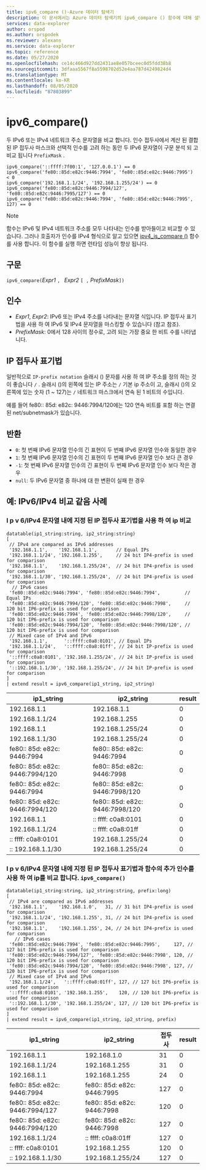 ```yaml
---
title: ipv6_compare ()-Azure 데이터 탐색기
description: 이 문서에서는 Azure 데이터 탐색기의 ipv6_compare () 함수에 대해 설명 합니다.
services: data-explorer
author: orspod
ms.author: orspodek
ms.reviewer: alexans
ms.service: data-explorer
ms.topic: reference
ms.date: 05/27/2020
ms.openlocfilehash: ce14c466d927dd2431ae8e057bceec0d5fdd38b8
ms.sourcegitcommit: 3dfaaa5567f8a5598702d52e4aa787d4249824d4
ms.translationtype: MT
ms.contentlocale: ko-KR
ms.lasthandoff: 08/05/2020
ms.locfileid: "87803899"
---
```

# <a name="ipv6_compare"></a>ipv6_compare()

두 IPv6 또는 IPv4 네트워크 주소 문자열을 비교 합니다. 인수 접두사에서 계산 된 결합 된 IP 접두사 마스크와 선택적 인수를 고려 하는 동안 두 IPv6 문자열이 구문 분석 되 고 비교 됩니다 `PrefixMask` .

```kusto
ipv6_compare('::ffff:7f00:1', '127.0.0.1') == 0
ipv6_compare('fe80::85d:e82c:9446:7994', 'fe80::85d:e82c:9446:7995')  < 0
ipv6_compare('192.168.1.1/24', '192.168.1.255/24') == 0
ipv6_compare('fe80::85d:e82c:9446:7994/127', 'fe80::85d:e82c:9446:7995/127') == 0
ipv6_compare('fe80::85d:e82c:9446:7994', 'fe80::85d:e82c:9446:7995', 127) == 0
```

> [!Note]
> 함수는 IPv6 및 IPv4 네트워크 주소를 모두 나타내는 인수를 받아들이고 비교할 수 있습니다. 그러나 호출자가 인수를 IPv4 형식으로 알고 있으면 [ipv4_is_compare ()](./ipv4-comparefunction.md) 함수를 사용 합니다. 이 함수를 실행 하면 런타임 성능이 향상 됩니다.

## <a name="syntax"></a>구문

`ipv6_compare(`*Expr1* `, ` *Expr2* `[ ,` *PrefixMask*`])`

## <a name="arguments"></a>인수

* *Expr1*, *Expr2*: IPv6 또는 IPv4 주소를 나타내는 문자열 식입니다. IP 접두사 표기법을 사용 하 여 IPv6 및 IPv4 문자열을 마스킹할 수 있습니다 (참고 참조).
* *PrefixMask*: 0에서 128 사이의 정수로, 고려 되는 가장 중요 한 비트 수를 나타냅니다.

## <a name="ip-prefix-notation"></a>IP 접두사 표기법

일반적으로 `IP-prefix notation` 슬래시 () 문자를 사용 하 여 IP 주소를 정의 하는 것이 좋습니다 `/` .
슬래시 ()의 왼쪽에 있는 IP 주소는 `/` 기본 ip 주소이 고, 슬래시 ()의 오른쪽에 있는 숫자 (1 ~ 127)는 `/` 네트워크 마스크에서 연속 된 1 비트의 수입니다. 

예를 들어 fe80:: 85d: e82c: 9446:7994/120에는 120 연속 비트를 포함 하는 연결 된 net/subnetmask가 있습니다.

## <a name="returns"></a>반환

* `0`: 첫 번째 IPv6 문자열 인수의 긴 표현이 두 번째 IPv6 문자열 인수와 동일한 경우
* `1`: 첫 번째 IPv6 문자열 인수의 긴 표현이 두 번째 IPv6 문자열 인수 보다 큰 경우
* `-1`: 첫 번째 IPv6 문자열 인수의 긴 표현이 두 번째 IPv6 문자열 인수 보다 작은 경우
* `null`: 두 IPv6 문자열 중 하나에 대 한 변환이 실패 한 경우

## <a name="examples-ipv6ipv4-comparison-equality-cases"></a>예: IPv6/IPv4 비교 같음 사례

### <a name="compare-ips-using-the-ip-prefix-notation-specified-inside-the-ipv6ipv4-strings"></a>I p v 6/IPv4 문자열 내에 지정 된 IP 접두사 표기법을 사용 하 여 ip 비교

<!-- csl: https://help.kusto.windows.net/Samples -->
```kusto
datatable(ip1_string:string, ip2_string:string)
[
 // IPv4 are compared as IPv6 addresses
 '192.168.1.1',    '192.168.1.1',       // Equal IPs
 '192.168.1.1/24', '192.168.1.255',     // 24 bit IP4-prefix is used for comparison
 '192.168.1.1',    '192.168.1.255/24',  // 24 bit IP4-prefix is used for comparison
 '192.168.1.1/30', '192.168.1.255/24',  // 24 bit IP4-prefix is used for comparison
  // IPv6 cases
 'fe80::85d:e82c:9446:7994', 'fe80::85d:e82c:9446:7994',         // Equal IPs
 'fe80::85d:e82c:9446:7994/120', 'fe80::85d:e82c:9446:7998',     // 120 bit IP6-prefix is used for comparison
 'fe80::85d:e82c:9446:7994', 'fe80::85d:e82c:9446:7998/120',     // 120 bit IP6-prefix is used for comparison
 'fe80::85d:e82c:9446:7994/120', 'fe80::85d:e82c:9446:7998/120', // 120 bit IP6-prefix is used for comparison
 // Mixed case of IPv4 and IPv6
 '192.168.1.1',      '::ffff:c0a8:0101', // Equal IPs
 '192.168.1.1/24',   '::ffff:c0a8:01ff', // 24 bit IP-prefix is used for comparison
 '::ffff:c0a8:0101', '192.168.1.255/24', // 24 bit IP-prefix is used for comparison
 '::192.168.1.1/30', '192.168.1.255/24', // 24 bit IP-prefix is used for comparison
]
| extend result = ipv6_compare(ip1_string, ip2_string)
```

|ip1_string|ip2_string|result|
|---|---|---|
|192.168.1.1|192.168.1.1|0|
|192.168.1.1/24|192.168.1.255|0|
|192.168.1.1|192.168.1.255/24|0|
|192.168.1.1/30|192.168.1.255/24|0|
|fe80:: 85d: e82c: 9446:7994|fe80:: 85d: e82c: 9446:7994|0|
|fe80:: 85d: e82c: 9446:7994/120|fe80:: 85d: e82c: 9446:7998|0|
|fe80:: 85d: e82c: 9446:7994|fe80:: 85d: e82c: 9446:7998/120|0|
|fe80:: 85d: e82c: 9446:7994/120|fe80:: 85d: e82c: 9446:7998/120|0|
|192.168.1.1|:: ffff: c0a8:0101|0|
|192.168.1.1/24|:: ffff: c0a8:01ff|0|
|:: ffff: c0a8:0101|192.168.1.255/24|0|
|:: 192.168.1.1/30|192.168.1.255/24|0|

### <a name="compare-ips-using-ip-prefix-notation-specified-inside-the-ipv6ipv4-strings-and-as-additional-argument-of-the-ipv6_compare-function"></a>I p v 6/IPv4 문자열 내에 지정 된 IP 접두사 표기법과 함수의 추가 인수를 사용 하 여 ip를 비교 합니다. `ipv6_compare()`

<!-- csl: https://help.kusto.windows.net/Samples -->
```kusto
datatable(ip1_string:string, ip2_string:string, prefix:long)
[
 // IPv4 are compared as IPv6 addresses 
 '192.168.1.1',    '192.168.1.0',   31, // 31 bit IP4-prefix is used for comparison
 '192.168.1.1/24', '192.168.1.255', 31, // 24 bit IP4-prefix is used for comparison
 '192.168.1.1',    '192.168.1.255', 24, // 24 bit IP4-prefix is used for comparison
   // IPv6 cases
 'fe80::85d:e82c:9446:7994', 'fe80::85d:e82c:9446:7995',     127, // 127 bit IP6-prefix is used for comparison
 'fe80::85d:e82c:9446:7994/127', 'fe80::85d:e82c:9446:7998', 120, // 120 bit IP6-prefix is used for comparison
 'fe80::85d:e82c:9446:7994/120', 'fe80::85d:e82c:9446:7998', 127, // 120 bit IP6-prefix is used for comparison
 // Mixed case of IPv4 and IPv6
 '192.168.1.1/24',   '::ffff:c0a8:01ff', 127, // 127 bit IP6-prefix is used for comparison
 '::ffff:c0a8:0101', '192.168.1.255',    120, // 120 bit IP6-prefix is used for comparison
 '::192.168.1.1/30', '192.168.1.255/24', 127, // 120 bit IP6-prefix is used for comparison
]
| extend result = ipv6_compare(ip1_string, ip2_string, prefix)
```

|ip1_string|ip2_string|접두사|result|
|---|---|---|---|
|192.168.1.1|192.168.1.0|31|0|
|192.168.1.1/24|192.168.1.255|31|0|
|192.168.1.1|192.168.1.255|24|0|
|fe80:: 85d: e82c: 9446:7994|fe80:: 85d: e82c: 9446:7995|127|0|
|fe80:: 85d: e82c: 9446:7994/127|fe80:: 85d: e82c: 9446:7998|120|0|
|fe80:: 85d: e82c: 9446:7994/120|fe80:: 85d: e82c: 9446:7998|127|0|
|192.168.1.1/24|:: ffff: c0a8:01ff|127|0|
|:: ffff: c0a8:0101|192.168.1.255|120|0|
|:: 192.168.1.1/30|192.168.1.255/24|127|0|

